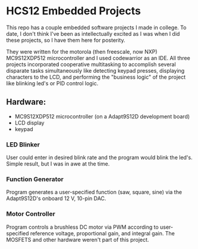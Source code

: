 # HCS12 Embedded Projects

This repo has a couple embedded software projects I made in college.
To date, I don't think I've been as intellectually excited as I was when I did these projects, so I have them here for posterity.

They were written for the motorola (then freescale, now NXP) MC9S12XDP512 microcontroller and I used codewarrior as an IDE. All three projects
incorporated cooperative multitasking to accomplish several disparate tasks simultaneously like detecting keypad presses, displaying
characters to the LCD, and performing the "business logic" of the project like blinking led's or PID control logic.

## Hardware:

- MC9S12XDP512 microcontroller (on a Adapt9S12D development board)
- LCD display
- keypad

### LED Blinker

User could enter in desired blink rate and the program would blink the led's. Simple result, but I was in awe at the time.

### Function Generator

Program generates a user-specified function (saw, square, sine) via the Adapt9S12D's onboard 12 V, 10-pin DAC.

### Motor Controller

Program controls a brushless DC motor via PWM according to user-specified reference voltage, proportional gain, and integral gain.
The MOSFETS and other hardware weren't part of this project.
